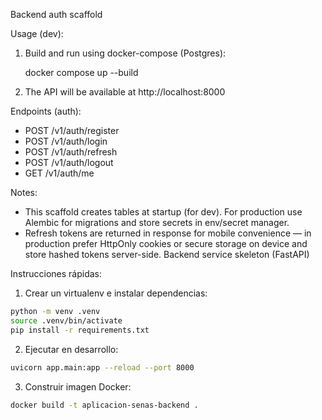 Backend auth scaffold

Usage (dev):

1. Build and run using docker-compose (Postgres):

   docker compose up --build

2. The API will be available at http://localhost:8000

Endpoints (auth):
- POST /v1/auth/register
- POST /v1/auth/login
- POST /v1/auth/refresh
- POST /v1/auth/logout
- GET  /v1/auth/me

Notes:
- This scaffold creates tables at startup (for dev). For production use Alembic for migrations and store secrets in env/secret manager.
- Refresh tokens are returned in response for mobile convenience — in production prefer HttpOnly cookies or secure storage on device and store hashed tokens server-side.
Backend service skeleton (FastAPI)

Instrucciones rápidas:

1. Crear un virtualenv e instalar dependencias:

```bash
python -m venv .venv
source .venv/bin/activate
pip install -r requirements.txt
```

2. Ejecutar en desarrollo:

```bash
uvicorn app.main:app --reload --port 8000
```

3. Construir imagen Docker:

```bash
docker build -t aplicacion-senas-backend .
```
